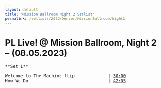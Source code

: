```yaml
---
layout: default
title: "Mission Ballroom Night 2 Setlist"
permalink: /setlists/2023/Denver/MissionBallroom/Night2
---
```



# PL Live! @ Mission Ballroom, Night 2 – (08.05.2023)<br>
<pre>
**Set 1** <br>
Welcome to The Machine flip             | <a href="[url](https://www.twitch.tv/videos/1891321151?t=00h30m00s)">30:00</a>
How We Do                               | <a href="[url](https://www.twitch.tv/videos/1891321151?t=00h42m05s)">42:05</a>
</pre>
